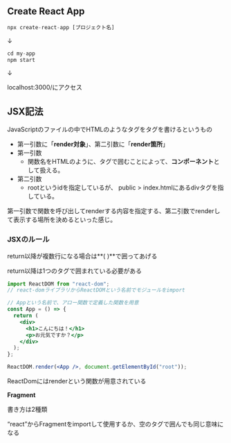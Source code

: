 ## Create React App

```jsx
npx create-react-app [プロジェクト名]
```

↓

```jsx
cd my-app
npm start
```

↓

localhost:3000/にアクセス

## JSX記法

JavaScriptのファイルの中でHTMLのようなタグをタグを書けるというもの

- 第一引数に「**render対象**」、第二引数に「**render箇所**」
- 第一引数
    - 関数名をHTMLのように、タグで囲むことによって、**コンポーネント**として扱える。
- 第二引数
    - rootというidを指定しているが、 public > index.htmlにあるdivタグを指している。

第一引数で関数を呼び出してrenderする内容を指定する、第二引数でrenderして表示する場所を決めるといった感じ。

### JSXのルール

return以降が複数行になる場合は**( )**で囲ってあげる

return以降は1つのタグで囲まれている必要がある

```jsx
import ReactDOM from "react-dom";
// react-domライブラリからReactDOMという名前でモジュールをimport

// Appという名前で、アロー関数で定義した関数を用意
const App = () => {
  return (
    <div>
      <h1>こんにちは！</h1>
      <p>お元気ですか？</p>
    </div>
  );
};

ReactDOM.render(<App />, document.getElementById("root"));
```

ReactDomにはrenderという関数が用意されている

**Fragment**

書き方は2種類

“react”からFragmentをimportして使用するか、空のタグで囲んでも同じ意味になる




